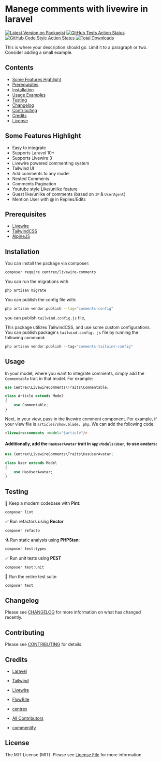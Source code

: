 # Manege comments with livewire in laravel

[![Latest Version on Packagist](https://img.shields.io/packagist/v/centrex/livewire-comments.svg?style=flat-square)](https://packagist.org/packages/centrex/livewire-comments)
[![GitHub Tests Action Status](https://img.shields.io/github/actions/workflow/status/centrex/livewire-comments/run-tests.yml?branch=main&label=tests&style=flat-square)](https://github.com/centrex/livewire-comments/actions?query=workflow%3Arun-tests+branch%3Amain)
[![GitHub Code Style Action Status](https://img.shields.io/github/actions/workflow/status/centrex/livewire-comments/fix-php-code-style-issues.yml?branch=main&label=code%20style&style=flat-square)](https://github.com/centrex/livewire-comments/actions?query=workflow%3A"Fix+PHP+code+style+issues"+branch%3Amain)
[![Total Downloads](https://img.shields.io/packagist/dt/centrex/livewire-comments?style=flat-square)](https://packagist.org/packages/centrex/livewire-comments)


This is where your description should go. Limit it to a paragraph or two. Consider adding a small example.

## Contents

- [Some Features Highlight](#some-features-highlight)
- [Prerequisites](#prerequisites)
- [Installation](#installation)
- [Usage Examples](#usage)
- [Testing](#testing)
- [Changelog](#changelog)
- [Contributing](#contributing)
- [Credits](#credits)
- [License](#license)

## Some Features Highlight

- Easy to integrate
- Supports Laravel 10+
- Supports Livewire 3
- Livewire powered commenting system
- Tailwind UI
- Add comments to any model
- Nested Comments
- Comments Pagination
- Youtube style Like/unlike feature
- Guest like/unlike of comments (based on `IP` & `UserAgent`)
- Mention User with @ in Replies/Edits

## Prerequisites

- [Livewire](https://laravel-livewire.com/docs/2.x/installation)
- [TailwindCSS](https://tailwindcss.com/)
- [AlpineJS](https://alpinejs.dev/essentials/installation)

## Installation

You can install the package via composer:

```bash
composer require centrex/livewire-comments
```

You can run the migrations with:

```bash
php artisan migrate
```

You can publish the config file with:

```bash
php artisan vendor:publish --tag="comments-config"
```

you can publish `tailwind.config.js` file, 

This package utilizes TailwindCSS, and use some custom configurations. You can publish package's `tailwind.config.
js` file by running the following command:

```php
php artisan vendor:publish --tag="comments-tailwind-config"
```

## Usage

In your model, where you want to integrate comments, simply add the `Commentable` trait in that model.
For example: 
```php
use Centrex\LivewireComments\Traits\Commentable;

class Article extends Model
{
    use Commentable;
}
```

Next, in your view, pass in the livewire comment component. For example, if your view file is `articles/show.blade.
php`. We can add the following code:
```html
<livewire:comments :model="$article"/>
```

#### Additionally, add the `HasUserAvatar` trait in `App\Models\User`, to use avatars:
```php
use Centrex\LivewireComments\Traits\HasUserAvatar;

class User extends Model
{
    use HasUserAvatar;
}
```

## Testing

🧹 Keep a modern codebase with **Pint**:
```bash
composer lint
```

✅ Run refactors using **Rector**
```bash
composer refacto
```

⚗️ Run static analysis using **PHPStan**:
```bash
composer test:types
```

✅ Run unit tests using **PEST**
```bash
composer test:unit
```

🚀 Run the entire test suite:
```bash
composer test
```

## Changelog

Please see [CHANGELOG](CHANGELOG.md) for more information on what has changed recently.

## Contributing

Please see [CONTRIBUTING](CONTRIBUTING.md) for details.

## Credits

- [Laravel](https://laravel.com)
- [Tailwind](https://tailwindcss.com/)
- [Livewire](https://laravel-livewire.com/)
- [FlowBite](https://flowbite.com)

- [centrex](https://github.com/centrex)
- [All Contributors](../../contributors)
- [commentify](https://github.com/usamamuneerchaudhary/commentify/)

## License

The MIT License (MIT). Please see [License File](LICENSE) for more information.
